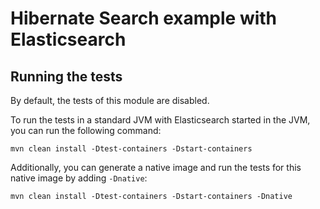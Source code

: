 # Hibernate Search example with Elasticsearch

## Running the tests

By default, the tests of this module are disabled.

To run the tests in a standard JVM with Elasticsearch started in the JVM, you can run the following command:

```
mvn clean install -Dtest-containers -Dstart-containers
```

Additionally, you can generate a native image and run the tests for this native image by adding `-Dnative`:

```
mvn clean install -Dtest-containers -Dstart-containers -Dnative
```

